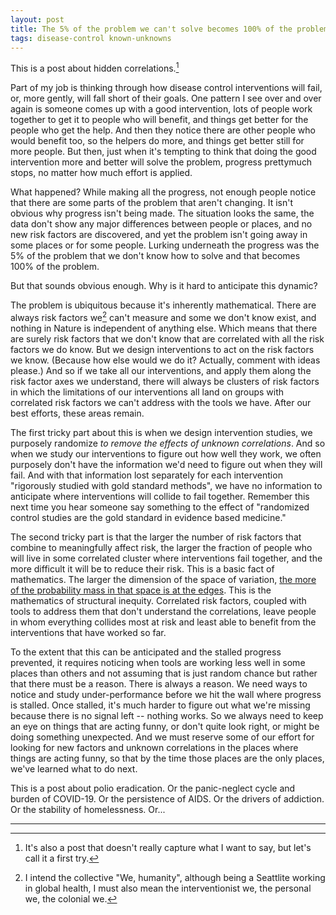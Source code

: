 ```yaml
---
layout: post
title: The 5% of the problem we can't solve becomes 100% of the problem
tags: disease-control known-unknowns
---
```


This is a post about hidden correlations.[^1]

Part of my job is thinking through how disease control interventions will fail, or, more gently, will fall short of their goals. One pattern I see over and over again is someone comes up with a good intervention, lots of people work together to get it to people who will benefit, and things get better for the people who get the help. And then they notice there are other people who would benefit too, so the helpers do more, and things get better still for more people. But then, just when it's tempting to think that doing the good intervention more and better will solve the problem, progress prettymuch stops, no matter how much effort is applied.  

What happened? While making all the progress, not enough people notice that there are some parts of the problem that aren't changing. It isn't obvious why progress isn't being made. The situation looks the same, the data don't show any major differences between people or places, and no new risk factors are discovered, and yet the problem isn't going away in some places or for some people. Lurking underneath the progress was the 5% of the problem that we don't know how to solve and that becomes 100% of the problem.

But that sounds obvious enough. Why is it hard to anticipate this dynamic?

The problem is ubiquitous because it's inherently mathematical. There are always risk factors we[^2] can't measure and some we don't know exist, and nothing in Nature is independent of anything else. Which means that there are surely risk factors that we don't know that are correlated with all the risk factors we do know. But we design interventions to act on the risk factors we know. (Because how else would we do it? Actually, comment with ideas please.) And so if we take all our interventions, and apply them along the risk factor axes we understand, there will always be clusters of risk factors in which the limitations of our interventions all land on groups with correlated risk factors we can't address with the tools we have. After our best efforts, these areas remain.

The first tricky part about this is when we design intervention studies, we purposely randomize _to remove the effects of unknown correlations_. And so when we study our interventions to figure out how well they work, we often purposely don't have the information we'd need to figure out when they will fail. And with that information lost separately for each intervention "rigorously studied with gold standard methods", we have no information to anticipate where interventions will collide to fail together. Remember this next time you hear someone say something to the effect of "randomized control studies are the gold standard in evidence based medicine."

The second tricky part is that the larger the number of risk factors that combine to meaningfully affect risk, the larger the fraction of people who will live in some correlated cluster where interventions fail together, and the more difficult it will be to reduce their risk. This is a basic fact of mathematics. The larger the dimension of the space of variation, [the more of the probability mass in that space is at the edges](https://dibyaghosh.com/blog/probability/highdimensionalgeometry.html).  This is the mathematics of structural inequity. Correlated risk factors, coupled with tools to address them that don't understand the correlations, leave people in whom everything collides most at risk and least able to benefit from the interventions that have worked so far.

To the extent that this can be anticipated and the stalled progress prevented, it requires noticing when tools are working less well in some places than others and not assuming that is just random chance but rather that there must be a reason. There is always a reason. We need ways to notice and study under-performance before we hit the wall where progress is stalled. Once stalled, it's much harder to figure out what we're missing because there is no signal left -- nothing works. So we always need to keep an eye on things that are acting funny, or don't quite look right, or might be doing something unexpected. And we must reserve some of our effort for looking for new factors and unknown correlations in the places where things are acting funny, so that by the time those places are the only places, we've learned what to do next.

This is a post about polio eradication. Or the panic-neglect cycle and burden of COVID-19. Or the persistence of AIDS. Or the drivers of addiction. Or the stability of homelessness. Or...

___

[^1]: It's also a post that doesn't really capture what I want to say, but let's call it a first try.

[^2]: I intend the collective "We, humanity", although being a Seattlite working in global health, I must also mean the interventionist we, the personal we, the colonial we.
